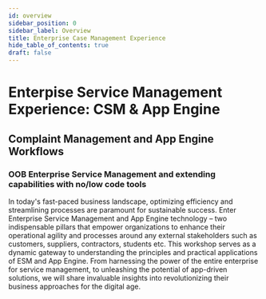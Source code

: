 ```yaml
---
id: overview 
sidebar_position: 0
sidebar_label: Overview
title: Enterprise Case Management Experience
hide_table_of_contents: true
draft: false 
---
```


# Enterpise Service Management Experience: CSM & App Engine

## Complaint Management and App Engine Workflows

### OOB Enterprise Service Management and extending capabilities with no/low code tools
In today's fast-paced business landscape, optimizing efficiency and streamlining processes are paramount for sustainable success. Enter Enterprise Service Management and App Engine technology – two indispensable pillars that empower organizations to enhance their operational agility and processes around any external stakeholders such as customers, suppliers, contractors, students etc. This workshop serves as a dynamic gateway to understanding the principles and practical applications of ESM and App Engine. From harnessing the power of the entire enterprise for service management, to unleashing the potential of app-driven solutions, we will share invaluable insights into revolutionizing their business approaches for the digital age.
